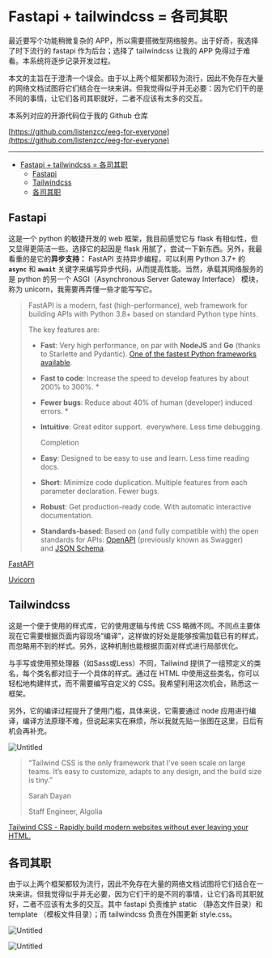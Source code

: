 # Fastapi + tailwindcss = 各司其职

最近要写个功能稍微复杂的 APP，所以需要搭微型网络服务。出于好奇，我选择了时下流行的 fastapi 作为后台；选择了 tailwindcss 让我的 APP 免得过于难看。本系统将逐步记录开发过程。

本文的主旨在于澄清一个误会。由于以上两个框架都较为流行，因此不免存在大量的网络文档试图将它们结合在一块来讲。但我觉得似乎并无必要：因为它们干的是不同的事情，让它们各司其职就好，二者不应该有太多的交互。

本系列对应的开源代码位于我的 Github 仓库

[https://github.com/listenzcc/eeg-for-everyone](https://github.com/listenzcc/eeg-for-everyone)

---
- [Fastapi + tailwindcss = 各司其职](#fastapi--tailwindcss--各司其职)
  - [Fastapi](#fastapi)
  - [Tailwindcss](#tailwindcss)
  - [各司其职](#各司其职)


## Fastapi

这是一个 python 的敏捷开发的 web 框架，我目前感觉它与 flask 有相似性，但又显得更简洁一些。选择它的起因是 flask 用腻了，尝试一下新东西。另外，我最看重的是它的**异步支持：** FastAPI 支持异步编程，可以利用 Python 3.7+ 的 **`async`** 和 **`await`** 关键字来编写异步代码，从而提高性能。当然，承载其网络服务的是 python 的另一个 ASGI（Asynchronous Server Gateway Interface） 模块，称为 unicorn，我需要再弄懂一些才能写写它。

> FastAPI is a modern, fast (high-performance), web framework for building APIs with Python 3.8+ based on standard Python type hints.
> 
> 
> The key features are:
> 
> - **Fast**: Very high performance, on par with **NodeJS** and **Go** (thanks to Starlette and Pydantic). [One of the fastest Python frameworks available](https://fastapi.tiangolo.com/#performance).
> - **Fast to code**: Increase the speed to develop features by about 200% to 300%. *
> - **Fewer bugs**: Reduce about 40% of human (developer) induced errors. *
> - **Intuitive**: Great editor support.  everywhere. Less time debugging.
>     
>     Completion
>     
> - **Easy**: Designed to be easy to use and learn. Less time reading docs.
> - **Short**: Minimize code duplication. Multiple features from each parameter declaration. Fewer bugs.
> - **Robust**: Get production-ready code. With automatic interactive documentation.
> - **Standards-based**: Based on (and fully compatible with) the open standards for APIs: [OpenAPI](https://github.com/OAI/OpenAPI-Specification) (previously known as Swagger) and [JSON Schema](https://json-schema.org/).

[FastAPI](https://fastapi.tiangolo.com/)

[Uvicorn](https://www.uvicorn.org/)

## Tailwindcss

这是一个便于使用的样式库，它的使用逻辑与传统 CSS 略微不同。不同点主要体现在它需要根据页面内容现场“编译”，这样做的好处是能够按需加载已有的样式，而忽略用不到的样式。另外，这种机制也能根据页面对样式进行局部优化。

与手写或使用预处理器（如Sass或Less）不同，Tailwind 提供了一组预定义的类名，每个类名都对应于一个具体的样式。通过在 HTML 中使用这些类名，你可以轻松地构建样式，而不需要编写自定义的 CSS。我希望利用这次机会，熟悉这一框架。

另外，它的编译过程提升了使用门槛，具体来说，它需要通过 node 应用进行编译，编译方法原理不难，但说起来实在麻烦，所以我就先贴一张图在这里，日后有机会再补充。

![Untitled](Fastapi%20+%20tailwindcss%20=%20%E5%90%84%E5%8F%B8%E5%85%B6%E8%81%8C%20af299241bce2422c8996e8d9556b3d9a/Untitled.png)

> “Tailwind CSS is the only framework that I've seen scale on large teams. It’s easy to customize, adapts to any design, and the build size is tiny.”
> 
> 
> Sarah Dayan
> 
> Staff Engineer, Algolia
> 

[Tailwind CSS - Rapidly build modern websites without ever leaving your HTML.](https://tailwindcss.com/)

## 各司其职

由于以上两个框架都较为流行，因此不免存在大量的网络文档试图将它们结合在一块来讲。但我觉得似乎并无必要，因为它们干的是不同的事情，让它们各司其职就好，二者不应该有太多的交互。其中 fastapi 负责维护 static （静态文件目录）和 template （模板文件目录）；而 tailwindcss 负责在外围更新 style.css。

![Untitled](Fastapi%20+%20tailwindcss%20=%20%E5%90%84%E5%8F%B8%E5%85%B6%E8%81%8C%20af299241bce2422c8996e8d9556b3d9a/Untitled%201.png)

![Untitled](Fastapi%20+%20tailwindcss%20=%20%E5%90%84%E5%8F%B8%E5%85%B6%E8%81%8C%20af299241bce2422c8996e8d9556b3d9a/Untitled%202.png)